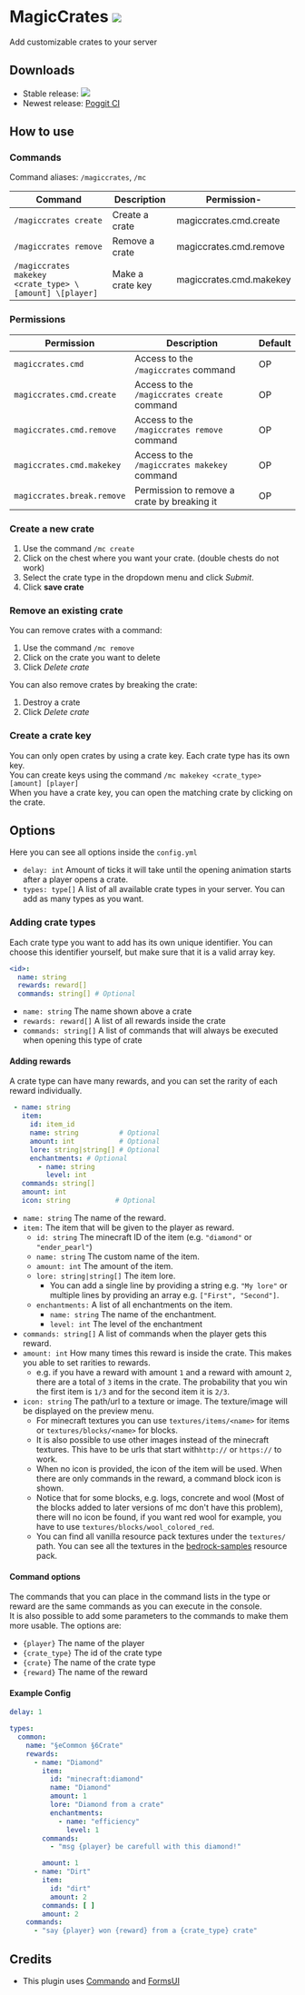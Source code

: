 # MagicCrates [![](https://poggit.pmmp.io/shield.dl.total/MagicCrates)](https://poggit.pmmp.io/p/MagicCrates)

Add customizable crates to your server

## Downloads

- Stable release: [![](https://poggit.pmmp.io/shield.api/MagicCrates)](https://poggit.pmmp.io/p/MagicCrates)
- Newest release: [Poggit CI](https://poggit.pmmp.io/ci/Hebbinkpro/MagicCrates/MagicCrates)

## How to use

### Commands

Command aliases: `/magiccrates`, `/mc`

| Command                                                 | Description      | Permission-             |
|---------------------------------------------------------|------------------|-------------------------|
| `/magiccrates create`                                   | Create a crate   | magiccrates.cmd.create  |
| `/magiccrates remove`                                   | Remove a crate   | magiccrates.cmd.remove  |
| `/magiccrates makekey <crate_type> \[amount] \[player]` | Make a crate key | magiccrates.cmd.makekey |

### Permissions

| Permission                 | Description                                  | Default |
|----------------------------|----------------------------------------------|---------|
| `magiccrates.cmd`          | Access to the `/magiccrates` command         | OP      |
| `magiccrates.cmd.create`   | Access to the `/magiccrates create` command  | OP      |
| `magiccrates.cmd.remove`   | Access to the `/magiccrates remove` command  | OP      |
| `magiccrates.cmd.makekey`  | Access to the `/magiccrates makekey` command | OP      |
| `magiccrates.break.remove` | Permission to remove a crate by breaking it  | OP      |

### Create a new crate

1. Use the command `/mc create`
2. Click on the chest where you want your crate. (double chests do not work)
3. Select the crate type in the dropdown menu and click _Submit_.
4. Click **save crate**

### Remove an existing crate

You can remove crates with a command:

1. Use the command `/mc remove`
2. Click on the crate you want to delete
3. Click _Delete crate_

You can also remove crates by breaking the crate:

1. Destroy a crate
2. Click _Delete crate_

### Create a crate key

You can only open crates by using a crate key. Each crate type has its own key.<br>
You can create keys using the command `/mc makekey <crate_type> [amount] [player]`<br>
When you have a crate key, you can open the matching crate by clicking on the crate.

## Options

Here you can see all options inside the `config.yml`

- `delay: int` Amount of ticks it will take until the opening animation starts after a player opens a crate.
- `types: type[]` A list of all available crate types in your server. You can add as many types as you want.

### Adding crate types

Each crate type you want to add has its own unique identifier. You can choose this identifier yourself, but make sure
that it is a valid array key.

```yml
<id>:
  name: string
  rewards: reward[]
  commands: string[] # Optional
```

- `name: string` The name shown above a crate
- `rewards: reward[]` A list of all rewards inside the crate
- `commands: string[]` A list of commands that will always be executed when opening this type of crate

#### Adding rewards

A crate type can have many rewards, and you can set the rarity of each reward individually.

```yml
 - name: string
   item:
     id: item_id
     name: string          # Optional
     amount: int           # Optional
     lore: string|string[] # Optional
     enchantments: # Optional
       - name: string
         level: int
   commands: string[]
   amount: int
   icon: string           # Optional
```

- `name: string` The name of the reward.
- `item:` The item that will be given to the player as reward.
    - `id: string` The minecraft ID of the item (e.g. `"diamond"` or `"ender_pearl"`)
    - `name: string` The custom name of the item.
    - `amount: int` The amount of the item.
    - `lore: string|string[]` The item lore.
        - You can add a single line by providing a string e.g. `"My lore"` or multiple lines by providing an array
          e.g. `["First", "Second"]`.
    - `enchantments:` A list of all enchantments on the item.
        - `name: string` The name of the enchantment.
        - `level: int` The level of the enchantment
- `commands: string[]` A list of commands when the player gets this reward.
- `amount: int` How many times this reward is inside the crate. This makes you able to set rarities to rewards.
    - e.g. if you have a reward with amount `1` and a reward with amount `2`, there are a total of `3` items in the
      crate.
      The probability that you win the first item is `1/3` and for the second item it is `2/3`.
- `icon: string` The path/url to a texture or image. The texture/image will be displayed on the preview menu.
    - For minecraft textures you can use `textures/items/<name>` for items or `textures/blocks/<name>` for blocks.
    - It is also possible to use other images instead of the minecraft textures. This have to be urls that start
      with`http://` or `https://` to work.
    - When no icon is provided, the icon of the item will be used. When there are only commands in the reward, a command
      block icon is shown.
    - Notice that for some blocks, e.g. logs, concrete and wool (Most of the blocks added to later versions of mc don't
      have this problem), there will no icon be found, if you want red wool for example, you have to
      use `textures/blocks/wool_colored_red`.
    - You can find all vanilla resource pack textures under the `textures/` path. You can see all the textures in
      the [bedrock-samples](https://github.com/Mojang/bedrock-samples/) resource pack.

#### Command options

The commands that you can place in the command lists in the type or reward are the same commands as you can execute in
the console.<br>
It is also possible to add some parameters to the commands to make them more usable. The options are:

- `{player}` The name of the player
- `{crate_type}` The id of the crate type
- `{crate}` The name of the crate type
- `{reward}` The name of the reward

#### Example Config

```yml
delay: 1

types:
  common:
    name: "§eCommon §6Crate"
    rewards:
      - name: "Diamond"
        item:
          id: "minecraft:diamond"
          name: "Diamond"
          amount: 1
          lore: "Diamond from a crate"
          enchantments:
            - name: "efficiency"
              level: 1
        commands:
          - "msg {player} be carefull with this diamond!"

        amount: 1
      - name: "Dirt"
        item:
          id: "dirt"
          amount: 2
        commands: [ ]
        amount: 2
    commands:
      - "say {player} won {reward} from a {crate_type} crate"

```

## Credits

- This plugin uses [Commando](https://github.com/CortexPE/Commando) and [FormsUI](https://github.com/Vecnavium/FormsUI)
